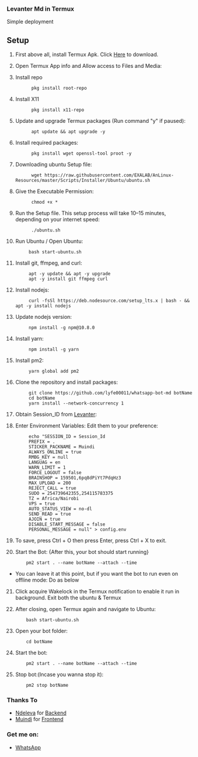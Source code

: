 ### Levanter Md in Termux <Ubunt>

Simple deployment

## Setup
1. First above all, install Termux Apk. Click [Here](https://termux.en.uptodown.com/android/post-download/106885413) to download.

2. Open Termux App info and Allow access to Files and Media:

3. Install repo

             pkg install root-repo

4. Install X11

             pkg install x11-repo

5. Update and upgrade Termux packages (Run command "y" if paused):

             apt update && apt upgrade -y

6. Install required packages:

             pkg install wget openssl-tool proot -y
   
7. Downloading ubuntu Setup file:

             wget https://raw.githubusercontent.com/EXALAB/AnLinux-Resources/master/Scripts/Installer/Ubuntu/ubuntu.sh

8. Give the Executable Permission:
   
             chmod +x *

9. Run the Setup file. This setup process will take 10–15 minutes, depending on your internet speed:
   
             ./ubuntu.sh

10. Run Ubuntu / Open Ubuntu:
   
             bash start-ubuntu.sh

11. Install git, ffmpeg, and curl:
   
             apt -y update && apt -y upgrade
             apt -y install git ffmpeg curl
    
12. Install nodejs:
   
             curl -fsSl https://deb.nodesource.com/setup_lts.x | bash - && apt -y install nodejs

13. Update nodejs version:
   
             npm install -g npm@10.8.0

14. Install yarn:
   
             npm install -g yarn

15. Install pm2:
   
             yarn global add pm2

16. Clone the repository and install packages:
   
             git clone https://github.com/lyfe00011/whatsapp-bot-md botName
             cd botName
             yarn install --network-concurrency 1

17. Obtain Session_ID from [Levanter](https://qr-hazel-alpha.vercel.app/session):

18. Enter Environment Variables: Edit them to your preference:

             echo "SESSION_ID = Session_Id
             PREFIX = .
             STICKER_PACKNAME = Muindi
             ALWAYS_ONLINE = true
             RMBG_KEY = null
             LANGUAG = en
             WARN_LIMIT = 1
             FORCE_LOGOUT = false
             BRAINSHOP = 159501,6pq8dPiYt7PdqHz3
             MAX_UPLOAD = 200
             REJECT_CALL = true
             SUDO = 254739642355,254115783375
             TZ = Africa/Nairobi
             VPS = true
             AUTO_STATUS_VIEW = no-dl
             SEND_READ = true
             AJOIN = true
             DISABLE_START_MESSAGE = false
             PERSONAL_MESSAGE = null" > config.env

20. To save, press Ctrl + O then press Enter, press Ctrl + X to exit.

21. Start the Bot: {After this, your bot should start running}
    
            pm2 start . --name botName --attach --time

 - You can leave it at this point, but if you want the bot to run even on offline mode: Do as below

21. Click acquire Wakelock in the Termux notification to enable it run in background. Exit both the ubuntu & Termux

22. After closing, open Termux again and navigate to Ubuntu:
    
            bash start-ubuntu.sh

23. Open your bot folder:
    
            cd botName

24. Start the bot:
    
            pm2 start . --name botName --attach --time

25. Stop bot:(Incase you wanna stop it):
    
            pm2 stop botName




### Thanks To

- [Ndeleva](https://github.com/Ndelevamutua) for [Backend](https://github.com/Ndelevamutua/whatsapp)
- [Muindi](https://github.com/muindi6602) for [Frontend](https://muindi6602.github.io/)

### Get me on:

- [WhatsApp](https://wa.me/254115783375)
